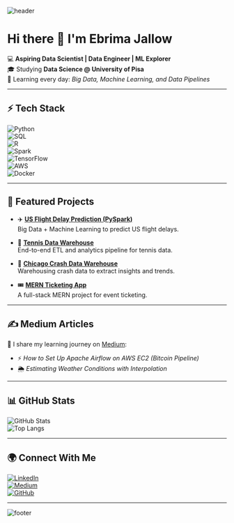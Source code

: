 <!-- Banner (you can generate a banner on canva or use a free one from https://capsule-render.vercel.app/) -->
![header](https://capsule-render.vercel.app/api?type=waving&color=gradient&height=250&section=header&text=Ebrima%20Jallow%20🚀&fontSize=50&animation=fadeIn&fontAlignY=40)

# Hi there 👋 I'm Ebrima Jallow  

💻 **Aspiring Data Scientist | Data Engineer | ML Explorer**  
🎓 Studying **Data Science @ University of Pisa**  
🌱 Learning every day: *Big Data, Machine Learning, and Data Pipelines*  

---

## ⚡ Tech Stack  

![Python](https://img.shields.io/badge/-Python-3776AB?style=flat&logo=python&logoColor=white)  
![SQL](https://img.shields.io/badge/-SQL-336791?style=flat&logo=postgresql&logoColor=white)  
![R](https://img.shields.io/badge/-R-276DC3?style=flat&logo=r&logoColor=white)  
![Spark](https://img.shields.io/badge/-Apache%20Spark-E25A1C?style=flat&logo=apachespark&logoColor=white)  
![TensorFlow](https://img.shields.io/badge/-TensorFlow-FF6F00?style=flat&logo=tensorflow&logoColor=white)  
![AWS](https://img.shields.io/badge/-AWS-232F3E?style=flat&logo=amazonaws&logoColor=white)  
![Docker](https://img.shields.io/badge/-Docker-2496ED?style=flat&logo=docker&logoColor=white)  

---

## 🚀 Featured Projects  

- ✈️ **[US Flight Delay Prediction (PySpark)](https://github.com/jallow101/DDAM-UNIPI-US-Flight-Delay-Prediction-Big-Data-PySpark)**  
  Big Data + Machine Learning to predict US flight delays.  

- 🎾 **[Tennis Data Warehouse](https://github.com/jallow101/DSS-tennis-datawarehouse-unipi)**  
  End-to-end ETL and analytics pipeline for tennis data.  

- 🚦 **[Chicago Crash Data Warehouse](https://github.com/jallow101/DSS-Data-Warehouse-for-Crashes-in-Chicago-unipi)**  
  Warehousing crash data to extract insights and trends.  

- 🎟️ **[MERN Ticketing App](https://github.com/jallow101/mern-ticketing-app)**  
  A full-stack MERN project for event ticketing.  

---

## ✍️ Medium Articles  

📝 I share my learning journey on [Medium](https://medium.com/@jallow):  
- ⚡ *How to Set Up Apache Airflow on AWS EC2 (Bitcoin Pipeline)*  
- 🌦️ *Estimating Weather Conditions with Interpolation*  

---

## 📊 GitHub Stats  

![GitHub Stats](https://github-readme-stats.vercel.app/api?username=jallow101&show_icons=true&theme=tokyonight)  
![Top Langs](https://github-readme-stats.vercel.app/api/top-langs/?username=jallow101&layout=compact&theme=tokyonight)  

---

## 🌍 Connect With Me  

[![LinkedIn](https://img.shields.io/badge/LinkedIn-blue?style=flat&logo=linkedin)](https://www.linkedin.com/in/your-link-here)  
[![Medium](https://img.shields.io/badge/Medium-black?style=flat&logo=medium)](https://medium.com/@jallow)  
[![GitHub](https://img.shields.io/badge/GitHub-100000?style=flat&logo=github)](https://github.com/jallow101)  

---

![footer](https://capsule-render.vercel.app/api?type=waving&color=gradient&height=150&section=footer)
